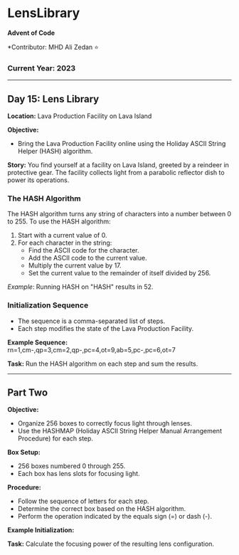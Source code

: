 # LensLibrary

**Advent of Code**  

*Contributor: MHD Ali Zedan ⭐

### Current Year: 2023

---

## Day 15: Lens Library

**Location:** Lava Production Facility on Lava Island

**Objective:**
- Bring the Lava Production Facility online using the Holiday ASCII String Helper (HASH) algorithm.

**Story:**
You find yourself at a facility on Lava Island, greeted by a reindeer in protective gear. The facility collects light from a parabolic reflector dish to power its operations.

### The HASH Algorithm
The HASH algorithm turns any string of characters into a number between 0 to 255. To use the HASH algorithm:
1. Start with a current value of 0.
2. For each character in the string:
   - Find the ASCII code for the character.
   - Add the ASCII code to the current value.
   - Multiply the current value by 17.
   - Set the current value to the remainder of itself divided by 256.

*Example*: Running HASH on "HASH" results in 52.

### Initialization Sequence
- The sequence is a comma-separated list of steps.
- Each step modifies the state of the Lava Production Facility.

**Example Sequence:**
rn=1,cm-,qp=3,cm=2,qp-,pc=4,ot=9,ab=5,pc-,pc=6,ot=7


**Task:**
Run the HASH algorithm on each step and sum the results.  


---

## Part Two

**Objective:**
- Organize 256 boxes to correctly focus light through lenses.
- Use the HASHMAP (Holiday ASCII String Helper Manual Arrangement Procedure) for each step.

**Box Setup:**
- 256 boxes numbered 0 through 255.
- Each box has lens slots for focusing light.

**Procedure:**
- Follow the sequence of letters for each step.
- Determine the correct box based on the HASH algorithm.
- Perform the operation indicated by the equals sign (=) or dash (-).

**Example Initialization:**



**Task:**
Calculate the focusing power of the resulting lens configuration.  




